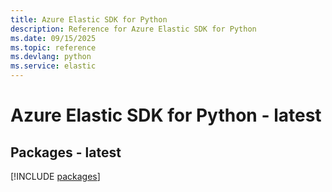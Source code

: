 ```yaml
---
title: Azure Elastic SDK for Python
description: Reference for Azure Elastic SDK for Python
ms.date: 09/15/2025
ms.topic: reference
ms.devlang: python
ms.service: elastic
---
```

# Azure Elastic SDK for Python - latest
## Packages - latest
[!INCLUDE [packages](elastic-index.md)]